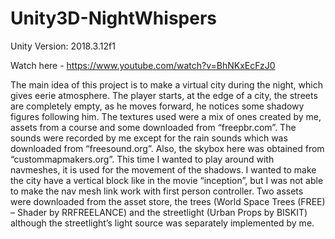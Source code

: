 # Unity3D-NightWhispers
Unity Version: 2018.3.12f1

Watch here - https://www.youtube.com/watch?v=BhNKxEcFzJ0

The main idea of this project is to make a virtual city during the night, which gives eerie atmosphere.
The player starts, at the edge of a city, the streets are completely empty, as he moves forward, he notices some shadowy figures following him.
The textures used were a mix of ones created by me, assets from a course and some downloaded from “freepbr.com”. The sounds were recorded by me except for the rain sounds which was downloaded from “freesound.org”. Also, the skybox here was obtained from “custommapmakers.org”.
This time I wanted to play around with navmeshes, it is used for the movement of the shadows. I wanted to make the city have a vertical block like in the movie “inception”, but I was not able to make the nav mesh link work with first person controller. Two assets were downloaded from the asset store, the trees (World Space Trees (FREE) – Shader by RRFREELANCE) and the streetlight (Urban Props by BISKIT) although the streetlight’s light source was separately implemented by me.   
